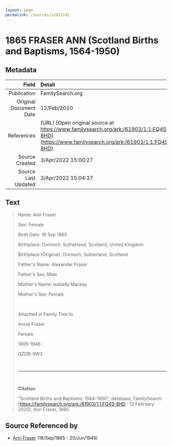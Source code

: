 ```yaml
---
layout: page
permalink: /sources/s2821242
---
```


# 1865 FRASER ANN (Scotland Births and Baptisms, 1564-1950)

## Metadata
Field | Detail
---:|:---
Publication | FamilySearch.org
Original Document Date | 12/Feb/2020
References | (URL) [Open original source at https://www.familysearch.org/ark:/61903/1:1:FQ4S-8HD](https://www.familysearch.org/ark:/61903/1:1:FQ4S-8HD)
Source Created | 3/Apr/2022 15:00:27
Source Last Updated | 3/Apr/2022 15:04:37

## Text

> Name: Ann Fraser
>
> Sex: Female
>
> Birth Date: 18 Sep 1865
>
> Birthplace: Dornoch, Sutherland, Scotland, United Kingdom
>
> Birthplace (Original): Dornoch, Sutherland, Scotland
>
> Father's Name: Alexander Fraser
>
> Father's Sex: Male
>
> Mother's Name: Isabella Mackay
>
> Mother's Sex: Female
>
> <br/>
>
> Attached in Family Tree to
>
> Annie Fraser
>
> Female
>
> 1865–1946
>
> GZDB-9W3
>
> <br/>
>
> ---
>
> <br/>
>
> **Citation**
>
> "Scotland Births and Baptisms, 1564-1950", database, FamilySearch (https://familysearch.org/ark:/61903/1:1:FQ4S-8HD : 12 February 2020), Ann Fraser, 1865.
>

## Source Referenced by

* [Ann Fraser](../people/@70425788@-ann-fraser-b1865-9-18-d1946-6-20.md) (18/Sep/1865 - 20/Jun/1946)
